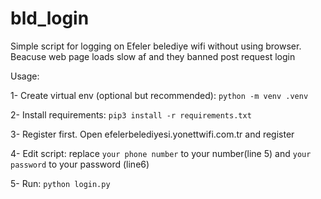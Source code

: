 # bld_login

Simple script for logging on Efeler belediye wifi without using browser. Beacuse web page loads slow af and they banned post request login

Usage:

1- Create virtual env (optional but recommended): `python -m venv .venv`

2- Install requirements: `pip3 install -r requirements.txt`

3- Register first. Open efelerbelediyesi.yonettwifi.com.tr and register

4- Edit script: replace `your phone number` to your number(line 5) and `your password` to your password (line6)

5- Run: `python login.py`
